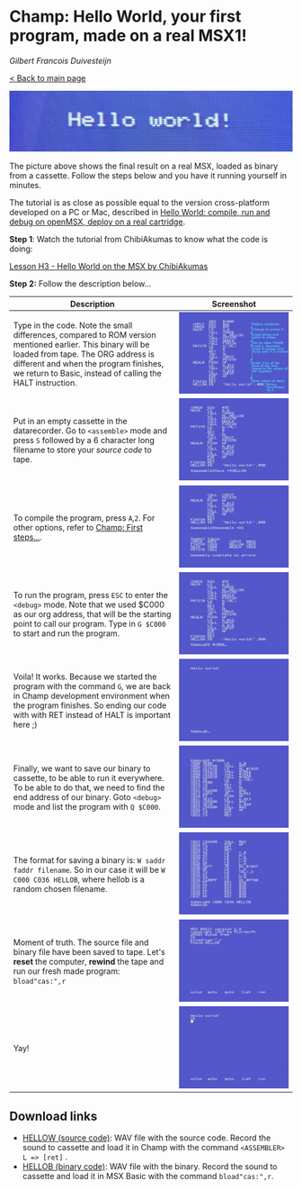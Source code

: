 # Champ: Hello World, your first program, made on a real MSX1!

_Gilbert Francois Duivesteijn_

[< Back to main page](https://gilbertfrancois.github.io/index.html)

![Header](assets/images/03_champ_helloworld_header.jpg)

The picture above shows the final result on a real MSX, loaded as binary from a cassette. Follow the steps below and you have it running yourself in minutes.

The tutorial is as close as possible equal to the version cross-platform developed on a PC or Mac, described in [Hello World: compile, run and debug on openMSX, deploy on a real cartridge](01_helloworld_openmsx.html).



**Step 1**: Watch the tutorial from ChibiAkumas to know what the code is doing:

[Lesson H3 - Hello World on the MSX by ChibiAkumas](https://www.chibiakumas.com/z80/helloworld.php#LessonH3)



**Step 2:** Follow the description below...

| Description                                                  | Screenshot                                               |
| ------------------------------------------------------------ | -------------------------------------------------------- |
| Type in the code. Note the small differences, compared to ROM version mentioned earlier. This binary will be loaded from tape. The ORG address is different and when the program finishes, we return to Basic, instead of calling the HALT instruction. | ![Champ 01](assets/images/03_champ000listing.png)        |
| Put in an empty cassette in the datarecorder. Go to `<assemble>` mode and press `S` followed by a 6 character long filename to store your *source code* to tape. | ![Champ 02](assets/images/03_champ_helloworld_00002.png) |
| To compile the program, press `A`,`2`. For other options, refer to [Champ: First steps...](03_champ_1.html). | ![Champ 02](assets/images/03_champ_helloworld_00003.png) |
| To run the program, press `ESC` to enter the `<debug>` mode. Note that we used $C000 as our org address, that will be the starting point to call our program. Type in `G $C000` to start and run the program. | ![Champ 02](assets/images/03_champ_helloworld_00004.png) |
| Voila! It works. Because we started the program with the command `G`, we are back in Champ development environment when the program finishes. So ending our code with with RET instead of HALT is important here ;) | ![Champ 02](assets/images/03_champ_helloworld_00005.png) |
| Finally, we want to save our binary to cassette, to be able to run it everywhere. To be able to do that, we need to find the end  address of our binary. Goto `<debug>` mode and list the program with `Q $C000`. | ![Champ 02](assets/images/03_champ_helloworld_00006.png) |
| The format for saving a binary is: `W saddr faddr filename`. So in our case it will be `W C000 C036 HELLOB`, where hellob is a random chosen filename. | ![Champ 02](assets/images/03_champ_helloworld_00007.png) |
| Moment of truth. The source file and binary file have been saved to tape. Let's **reset** the computer, **rewind** the tape and run our fresh made program: `bload"cas:",r` | ![Champ 02](assets/images/03_champ_helloworld_00008.png) |
| Yay!                                                         | ![Champ 02](assets/images/03_champ_helloworld_00009.png) |



## Download links

- [HELLOW (source code)](assets/downloads/champ_helloworld_src.wav): WAV file with the source code. Record the sound to cassette and load it in Champ with the command `<ASSEMBLER> L => [ret]` .
- [HELLOB (binary code)](assets/downloads/champ_helloworld_bin.wav): WAV file with the binary. Record the sound to cassette and load it in MSX Basic with the command `bload"cas:",r`.

